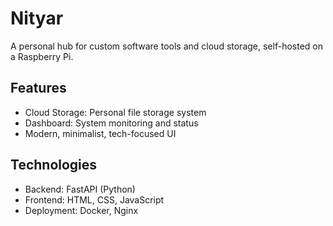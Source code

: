 # Nityar

A personal hub for custom software tools and cloud storage, self-hosted on a Raspberry Pi.

## Features

- Cloud Storage: Personal file storage system
- Dashboard: System monitoring and status
- Modern, minimalist, tech-focused UI

## Technologies

- Backend: FastAPI (Python)
- Frontend: HTML, CSS, JavaScript
- Deployment: Docker, Nginx
